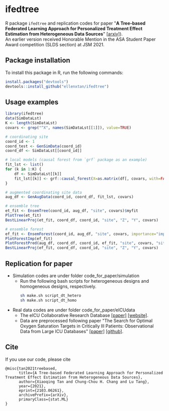 # ifedtree

R package `ifedtree` and replication codes for paper "**A Tree-based Federated Learning Approach for Personalized Treatment Effect Estimation from Heterogeneous Data Sources**" [[arxiv]](https://arxiv.org/abs/2103.06261)).   
An earlier version received Honorable Mention in the ASA Student Paper Award competition (SLDS section) at JSM 2021.

## Package installation

To install this package in R, run the following commands:

```R
install.packages("devtools")
devtools::install_github("ellenxtan/ifedtree")
```

## Usage examples

```R
library(ifedtree)
data(SimDataLst)
K <- length(SimDataLst)
covars <- grep("^X", names(SimDataLst[[1]]), value=TRUE)

# coordinating site
coord_id <- 1  
coord_test <- GenSimData(coord_id)
coord_df <- SimDataLst[[coord_id]]

# local models (causal forest from `grf` package as an example)
fit_lst <- list()
for (k in 1:K) {
    df <- SimDataLst[[k]]
    fit_lst[[k]] <- grf::causal_forest(X=as.matrix(df[, covars, with=FALSE]), Y=df$Y, W=df$Z)
}

# augmented coordinating site data
aug_df <- GenAugData(coord_id, coord_df, fit_lst, covars)

# ensemble tree
et_fit <- EnsemTree(coord_id, aug_df, "site", covars)$myfit
PlotTree(et_fit)
BestLinearProj(et_fit, coord_df, coord_id, "site", "Z", "Y", covars)

# ensemble forest
ef_fit <- EnsemForest(coord_id, aug_df, "site", covars, importance="impurity")$myfit
PlotForestImp(ef_fit)
PlotForestPred(aug_df, coord_df, coord_id, ef_fit, "site", covars, "site", "X1")
BestLinearProj(ef_fit, coord_df, coord_id, "site", "Z", "Y", covars)
```

## Replication for paper

- Simulation codes are under folder code_for_paper/simulation
    - Run the following bash scripts for heterogeneous designs and homogeneous designs, respectively.
        ```bash
        sh make.sh script_dt_hetero
        sh make.sh script_dt_homo
        ```
- Real data codes are under folder code_for_paper/eICUdata
    - The eICU Collaborative Research Database [[paper]](https://www.nature.com/articles/sdata2018178) [[website]](https://eicu-crd.mit.edu/).
    - Data are preprocessed following paper "The Search for Optimal Oxygen Saturation Targets in Critically Ill Patients: Observational Data from Large ICU Databases" [[paper]](https://doi.org/10.1016/j.chest.2019.09.015) [[github]](https://github.com/nus-mornin-lab/oxygenation_kc).


## Cite

If you use our code, please cite
```
@misc{tan2021treebased,
      title={A Tree-based Federated Learning Approach for Personalized Treatment Effect Estimation from Heterogeneous Data Sources}, 
      author={Xiaoqing Tan and Chung-Chou H. Chang and Lu Tang},
      year={2021},
      eprint={2103.06261},
      archivePrefix={arXiv},
      primaryClass={stat.ML}
}
```